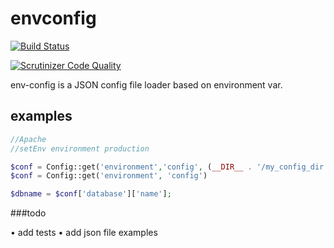 # envconfig

[![Build Status](https://travis-ci.org/ceccode/env-config.svg?branch=master)](https://travis-ci.org/ceccode/env-config)

[![Scrutinizer Code Quality](https://scrutinizer-ci.com/g/ceccode/env-config/badges/quality-score.png?b=master)](https://scrutinizer-ci.com/g/ceccode/env-config/?branch=master)

env-config is a JSON config file loader based on environment var.

## examples


```php
//Apache
//setEnv environment production

$conf = Config::get('environment','config', (__DIR__ . '/my_config_dir'));
$conf = Config::get('environment', 'config')

$dbname = $conf['database']['name'];
```


###todo

• add tests
• add json file examples
